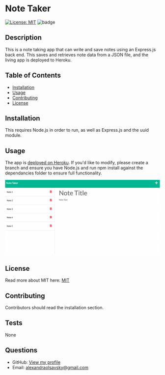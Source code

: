 # Note Taker

  [![License: MIT](https://img.shields.io/badge/License-MIT-yellow.svg)](https://opensource.org/licenses/MIT)
  ![badge](https://img.shields.io/github/last-commit/ajolsavsky/note-taker)

  ## Description
  This is a note taking app that can write and save notes using an Express.js back end. This saves and retrieves note data from a JSON file, and the living app is deployed to Heroku.
  
  ## Table of Contents
  - [Installation](#installation)
  - [Usage](#usage)
  - [Contributing](#contributing)
  - [License](#license)
  
  ## Installation
  This requires Node.js in order to run, as well as Express.js and the uuid module.
  
  ## Usage
  The app is [deployed on Heroku](https://peaceful-bastion-70910.herokuapp.com/notes). If you'd like to modify, please create a branch and ensure you have Node.js and run npm install against the dependancies folder to ensure full functionality.
  
   ![screenshot of finished page](./Assets/App-Screenshot.png)
  ## License
  Read more about MIT here: [MIT](https://opensource.org/licenses/MIT)

  
  ## Contributing
  Contributors should read the installation section.
  
  ## Tests
  None
  
  ## Questions
  - GitHub: [View my profile](https://github.com/ajolsavsky)
  - Email: alexandraolsavsky@gmail.com
  